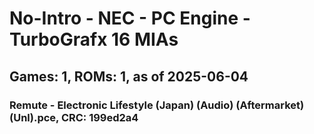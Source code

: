 # No-Intro - NEC - PC Engine - TurboGrafx 16 MIAs
## Games: 1, ROMs: 1, as of 2025-06-04

### Remute - Electronic Lifestyle (Japan) (Audio) (Aftermarket) (Unl).pce, CRC: 199ed2a4

